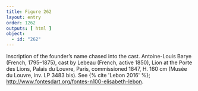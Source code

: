 ```yaml
---
title: Figure 262
layout: entry
order: 1262
outputs: [ html ]
object:
  - id: "262"
---
```


Inscription of the founder’s name chased into the cast. Antoine-Louis Barye (French, 1795–1875), cast by Lebeau (French, active 1850), Lion at the Porte des Lions, Palais du Louvre, Paris, commissioned 1847, H. 160 cm (Musée du Louvre, inv. LP 3483 bis). See {% cite 'Lebon 2016' %}; <http://www.fontesdart.org/fontes-n100-elisabeth-lebon>.
